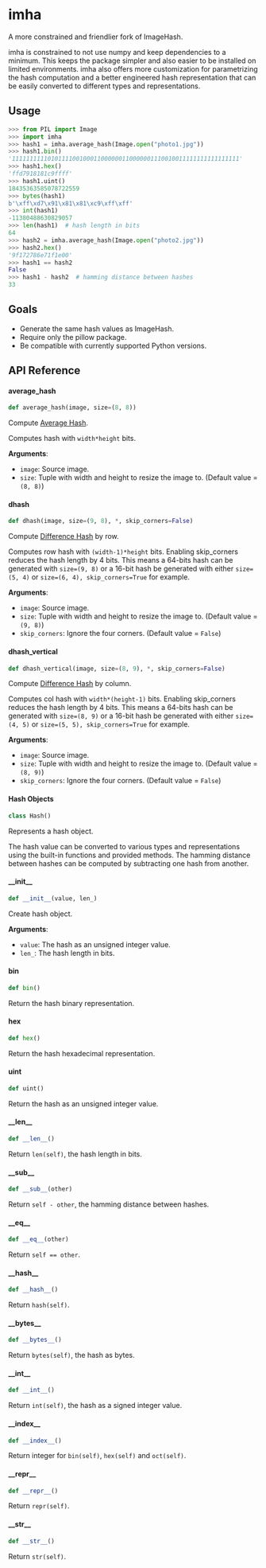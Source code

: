 imha
====

A more constrained and friendlier fork of ImageHash.

imha is constrained to not use numpy and keep dependencies to a minimum. This
keeps the package simpler and also easier to be installed on limited
environments. imha also offers more customization for parametrizing the hash
computation and a better engineered hash representation that can be easily
converted to different types and representations.

Usage
-----

```python
>>> from PIL import Image
>>> import imha
>>> hash1 = imha.average_hash(Image.open("photo1.jpg"))
>>> hash1.bin()
'1111111111010111100100011000000110000001110010011111111111111111'
>>> hash1.hex()
'ffd7918181c9ffff'
>>> hash1.uint()
18435363585078722559
>>> bytes(hash1)
b'\xff\xd7\x91\x81\x81\xc9\xff\xff'
>>> int(hash1)
-11380488630829057
>>> len(hash1)  # hash length in bits
64
>>> hash2 = imha.average_hash(Image.open("photo2.jpg"))
>>> hash2.hex()
'9f172786e71f1e00'
>>> hash1 == hash2
False
>>> hash1 - hash2  # hamming distance between hashes
33
```

Goals
-----

* Generate the same hash values as ImageHash.
* Require only the pillow package.
* Be compatible with currently supported Python versions.

API Reference
-------------

#### average\_hash

```python
def average_hash(image, size=(8, 8))
```

Compute [Average Hash].

Computes hash with `width*height` bits.

**Arguments**:

- `image`: Source image.
- `size`: Tuple with width and height to resize the image to. (Default value =
  `(8, 8)`)

#### dhash

```python
def dhash(image, size=(9, 8), *, skip_corners=False)
```

Compute [Difference Hash] by row.

Computes row hash with `(width-1)*height` bits. Enabling skip_corners reduces
the hash length by 4 bits. This means a 64-bits hash can be generated with
`size=(9, 8)` or a 16-bit hash be generated with either `size=(5, 4)` or
`size=(6, 4), skip_corners=True` for example.

**Arguments**:

- `image`: Source image.
- `size`: Tuple with width and height to resize the image to. (Default value =
  `(9, 8)`)
- `skip_corners`: Ignore the four corners. (Default value = `False`)

#### dhash\_vertical

```python
def dhash_vertical(image, size=(8, 9), *, skip_corners=False)
```

Compute [Difference Hash] by column.

Computes col hash with `width*(height-1)` bits. Enabling skip_corners reduces
the hash length by 4 bits. This means a 64-bits hash can be generated with
`size=(8, 9)` or a 16-bit hash be generated with either `size=(4, 5)` or
`size=(5, 5), skip_corners=True` for example.

**Arguments**:

- `image`: Source image.
- `size`: Tuple with width and height to resize the image to. (Default value =
  `(8, 9)`)
- `skip_corners`: Ignore the four corners. (Default value = `False`)


#### Hash Objects

```python
class Hash()
```

Represents a hash object.

The hash value can be converted to various types and representations using the
built-in functions and provided methods. The hamming distance between hashes can
be computed by subtracting one hash from another.

#### \_\_init\_\_

```python
def __init__(value, len_)
```

Create hash object.

**Arguments**:

- `value`: The hash as an unsigned integer value.
- `len_`: The hash length in bits.

<a id="imha.Hash.bin"></a>

#### bin

```python
def bin()
```

Return the hash binary representation.

#### hex

```python
def hex()
```

Return the hash hexadecimal representation.

#### uint

```python
def uint()
```

Return the hash as an unsigned integer value.

#### \_\_len\_\_

```python
def __len__()
```

Return `len(self)`, the hash length in bits.

#### \_\_sub\_\_

```python
def __sub__(other)
```

Return `self - other`, the hamming distance between hashes.

#### \_\_eq\_\_

```python
def __eq__(other)
```

Return `self == other`.

#### \_\_hash\_\_

```python
def __hash__()
```

Return `hash(self)`.

#### \_\_bytes\_\_

```python
def __bytes__()
```

Return `bytes(self)`, the hash as bytes.

#### \_\_int\_\_

```python
def __int__()
```

Return `int(self)`, the hash as a signed integer value.

#### \_\_index\_\_

```python
def __index__()
```

Return integer for `bin(self)`, `hex(self)` and `oct(self)`.

#### \_\_repr\_\_

```python
def __repr__()
```

Return `repr(self)`.

#### \_\_str\_\_

```python
def __str__()
```

Return `str(self)`.

[Average Hash]: https://www.hackerfactor.com/blog/index.php?/archives/432-Looks-Like-It.html
[Difference Hash]: https://www.hackerfactor.com/blog/index.php?/archives/529-Kind-of-Like-That.html
